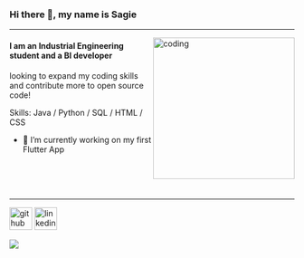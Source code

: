 <!-- ### Hi there 👋 -->

<!--
**sagie-ro/sagie-ro** is a ✨ _special_ ✨ repository because its `README.md` (this file) appears on your GitHub profile.

Here are some ideas to get you started:

- 🔭 I’m currently working on ...
- 🌱 I’m currently learning ...
- 👯 I’m looking to collaborate on ...
- 🤔 I’m looking for help with ...
- 💬 Ask me about ...
- 📫 How to reach me: ...
- 😄 Pronouns: ...
- ⚡ Fun fact: ...
-->
### Hi there 👋, my name is Sagie 

--- 

<img align="right" alt="coding" width=250 src="https://media2.giphy.com/media/qgQUggAC3Pfv687qPC/giphy.gif?cid=ecf05e47ovz5aes8kt16xv1ledn4ytjuoclbcso63z95tjr2&rid=giphy.gif&ct=g">

#### I am an Industrial Engineering student and a BI developer 
looking to expand my coding skills and contribute more to open source code!

Skills: Java / Python / SQL / HTML / CSS

- 🔭 I’m currently working on my first Flutter App 

<br>
<br>
<br>

---

[<img src='https://cdn.jsdelivr.net/npm/simple-icons@3.0.1/icons/github.svg' alt='github' height='40'>](https://github.com/sagie-ro)  [<img src='https://cdn.jsdelivr.net/npm/simple-icons@3.0.1/icons/linkedin.svg' alt='linkedin' height='40'>](https://www.linkedin.com/in/sagie-rootshtain-b1aa9ab8/)  




<a href="https://github.com/anuraghazra/github-readme-stats">
  <img align="center" src="https://github-readme-stats.vercel.app/api?username=sagie-ro&show_icons=true&count_private=true&theme=tokyonight" />
</a>
<a href="https://github.com/anuraghazra/github-readme-stats">
<!--   <img align="center" src=https://github-readme-stats.vercel.app/api/top-langs/?username=sagie-ro&layout=compact&)](https://github.com/anuraghazra/github-readme-stats /> -->
</a>

